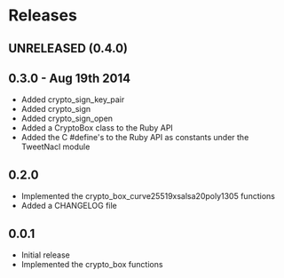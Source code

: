 # Releases

## UNRELEASED (0.4.0)

## 0.3.0 - Aug 19th 2014

* Added crypto\_sign\_key\_pair
* Added crypto\_sign
* Added crypto\_sign\_open
* Added a CryptoBox class to the Ruby API
* Added the C #define's to the Ruby API as constants under the TweetNacl module

## 0.2.0 

* Implemented the crypto\_box\_curve25519xsalsa20poly1305 functions
* Added a CHANGELOG file

## 0.0.1

* Initial release
* Implemented the crypto\_box functions
